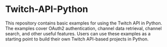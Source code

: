 # Twitch-API-Python
This repository contains basic examples for using the Twitch API in Python. The examples cover OAuth2 authentication, channel data retrieval, channel search, and other useful features. Users can use these examples as a starting point to build their own Twitch API-based projects in Python.
